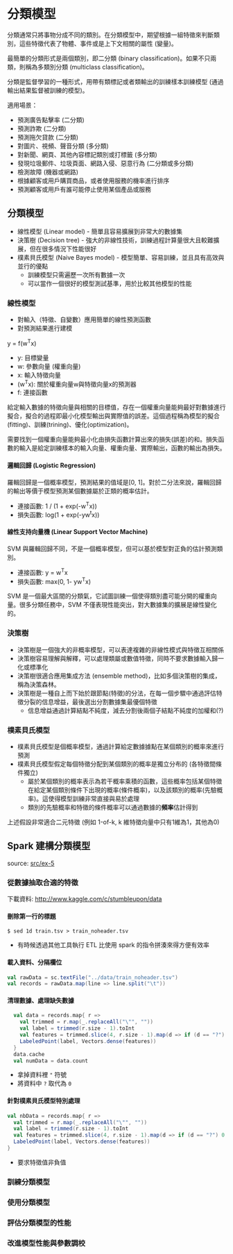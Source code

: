 # 分類模型

分類通常只將事物分成不同的類別。在分類模型中，期望根據一組特徵來判斷類別，這些特徵代表了物體、事件或是上下文相關的屬性 
(變量)。

最簡單的分類形式是兩個類別，即二分類 (binary classification)。如果不只兩類，則稱為多類別分類 (multiclass classification)。

分類是監督學習的一種形式，用帶有類標記或者類輸出的訓練樣本訓練模型 (通過輸出結果監督被訓練的模型)。

適用場景：
- 預測廣告點擊率 (二分類)
- 預測詐欺 (二分類)
- 預測拖欠貸款 (二分類)
- 對圖片、視頻、聲音分類 (多分類)
- 對新聞、網頁、其他內容標記類別或打標籤 (多分類)
- 發現垃圾郵件、垃圾頁面、網路入侵、惡意行為 (二分類或多分類)
- 檢測故障 (機器或網路)
- 根據顧客或用戶購買商品，或者使用服務的機率進行排序
- 預測顧客或用戶有誰可能停止使用某個產品或服務

## 分類模型
- 線性模型 (Linear model) - 簡單且容易擴展到非常大的數據集
- 決策樹 (Decision tree) - 強大的非線性技術，訓練過程計算量很大且較難擴展，但在很多情況下性能很好
- 樸素貝氏模型 (Naive Bayes model) - 模型簡單、容易訓練，並且具有高效與並行的優點
  - 訓練模型只需遍歷一次所有數據一次
  - 可以當作一個很好的模型測試基準，用於比較其他模型的性能

### 線性模型
- 對輸入（特徵、自變數）應用簡單的線性預測函數
- 對預測結果進行建模

y = f(w<sup>T</sup>x)

- y: 目標變量
- w: 參數向量 (權重向量)
- x: 輸入特徵向量
- (w<sup>T</sup>x): 關於權重向量w與特徵向量x的預測器
- f: 連接函數

給定輸入數據的特徵向量與相關的目標值，存在一個權重向量能夠最好對數據進行擬合，擬合的過程即最小化模型輸出與實際值的誤差。這個過程稱為模型的擬合(fitting)、訓練(trining)、優化(optimization)。

需要找到一個權重向量能夠最小化由損失函數計算出來的損失(誤差)的和。損失函數的輸入是給定訓練樣本的輸入向量、權重向量、實際輸出，函數的輸出為損失。

#### 邏輯回歸 (Logistic Regression)
羅輯回歸是一個概率模型，預測結果的值域是[0, 1]。對於二分法來說，羅輯回歸的輸出等價于模型預測某個數據屬於正類的概率估計。

- 連接函數: 1 / (1 + exp(-w<sup>T</sup>x))
- 損失函數: log(1 + exp(-yw<sup>t</sup>x))

#### 線性支持向量機 (Linear Support Vector Machine)
SVM 與羅輯回歸不同，不是一個概率模型，但可以基於模型對正負的估計預測類別。

- 連接函數: y = w<sup>T</sup>x
- 損失函數: max(0, 1- yw<sup>T</sup>x)

SVM 是一個最大區間的分類氣，它試圖訓練一個使得類別盡可能分開的權重向量。很多分類任務中，SVM 不僅表現性能突出，對大數據集的擴展是線性變化的。

### 決策樹
- 決策樹是一個強大的非概率模型，可以表達複雜的非線性模式與特徵互相關係
- 決策樹容易理解與解釋，可以處理類屬或數值特徵，同時不要求數據輸入歸一化或標準化
- 決策樹很適合應用集成方法 (ensemble method)，比如多個決策樹的集成，稱為決策森林。
- 決策樹是一種自上而下始於跟節點(特徵)的分法，在每一個步驟中通過評估特徵分裂的信息增益，最後選出分割數據集最優個特徵
  - 信息增益通過計算結點不純度，減去分割後兩個子結點不純度的加權和(?)

### 樸素貝氏模型
- 樸素貝氏模型是個概率模型，通過計算給定數據據點在某個類別的概率來進行預測
- 樸素貝氏模型假定每個特徵分配到某個類別的概率是獨立分布的 (各特徵間條件獨立)
  - 屬於某個類別的概率表示為若干概率乘積的函數，這些概率包括某個特徵在給定某個類別條件下出現的概率(條件概率)，以及該類別的概率(先驗概率)。這使得模型訓練非常直接與易於處理
  - 類別的先驗概率和特徵的條件概率可以通過數據的**頻率**估計得到

上述假設非常適合二元特徵 (例如 1-of-k, k 維特徵向量中只有1維為1，其他為0)

## Spark 建構分類模型
source: [src/ex-5](src/ex-5)

### 從數據抽取合適的特徵
下載資料: http://www.kaggle.com/c/stumbleupon/data

#### 刪除第一行的標題
```shell
$ sed 1d train.tsv > train_noheader.tsv
```
- 有時候透過其他工具執行 ETL 比使用 spark 的指令拼湊來得方便有效率

#### 載入資料、分隔欄位
```scala
val rawData = sc.textFile("../data/train_noheader.tsv")
val records = rawData.map(line => line.split("\t"))
```

#### 清理數據、處理缺失數據
```scala
  val data = records.map{ r =>
    val trimmed = r.map(_.replaceAll("\"", ""))
    val label = trimmed(r.size - 1).toInt
    val features = trimmed.slice(4, r.size - 1).map(d => if (d == "?") 0.0 else d.toDouble)
    LabeledPoint(label, Vectors.dense(features))
  }
  data.cache
  val numData = data.count
```
- 拿掉資料裡 `"` 符號
- 將資料中 `?` 取代為 `0`

#### 針對樸素貝氏模型特別處理
```scala
val nbData = records.map{ r =>
  val trimmed = r.map(_.replaceAll("\"", ""))
  val label = trimmed(r.size - 1).toInt
  val features = trimmed.slice(4, r.size - 1).map(d => if (d == "?") 0.0 else d.toDouble).map(d => if (d < 0) 0.0 else d)
  LabeledPoint(label, Vectors.dense(features))
}
```
- 要求特徵值非負值

### 訓練分類模型

### 使用分類模型

### 評估分類模型的性能

### 改進模型性能與參數調校
